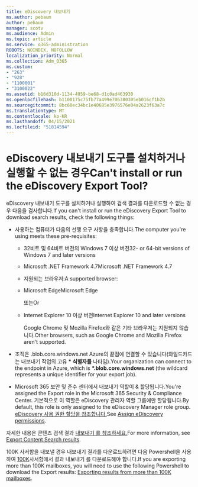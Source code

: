 ```yaml
---
title: eDiscovery 내보내기
ms.author: pebaum
author: pebaum
manager: scotv
ms.audience: Admin
ms.topic: article
ms.service: o365-administration
ROBOTS: NOINDEX, NOFOLLOW
localization_priority: Normal
ms.collection: Adm_O365
ms.custom:
- "263"
- "928"
- "1100001"
- "3100022"
ms.assetid: b16d310d-1134-4959-be68-d1c0ad463930
ms.openlocfilehash: b1100175c75fb77a499e706380305eb016cf1b2b
ms.sourcegitcommit: 8bc60ec34bc1e40685e3976576e04a2623f63a7c
ms.translationtype: MT
ms.contentlocale: ko-KR
ms.lasthandoff: 04/15/2021
ms.locfileid: "51814594"
---
```

# <a name="cant-install-or-run-the-ediscovery-export-tool"></a><span data-ttu-id="6a1a6-102">eDiscovery 내보내기 도구를 설치하거나 실행할 수 없는 경우</span><span class="sxs-lookup"><span data-stu-id="6a1a6-102">Can't install or run the eDiscovery Export Tool?</span></span>

<span data-ttu-id="6a1a6-103">eDiscovery 내보내기 도구를 설치하거나 실행하여 검색 결과를 다운로드할 수 없는 경우 다음을 검사합니다.</span><span class="sxs-lookup"><span data-stu-id="6a1a6-103">If you can't install or run the eDiscovery Export Tool to download search results, check the following things:</span></span>
  
- <span data-ttu-id="6a1a6-104">사용하는 컴퓨터가 다음의 선행 요구 사항을 충족합니다.</span><span class="sxs-lookup"><span data-stu-id="6a1a6-104">The computer you're using meets these pre-requisites:</span></span>

  - <span data-ttu-id="6a1a6-105">32비트 및 64비트 버전의 Windows 7 이상 버전</span><span class="sxs-lookup"><span data-stu-id="6a1a6-105">32- or 64-bit versions of Windows 7 and later versions</span></span>

  - <span data-ttu-id="6a1a6-106">Microsoft .NET Framework 4.7</span><span class="sxs-lookup"><span data-stu-id="6a1a6-106">Microsoft .NET Framework 4.7</span></span>

  - <span data-ttu-id="6a1a6-107">지원되는 브라우저:</span><span class="sxs-lookup"><span data-stu-id="6a1a6-107">A supported browser:</span></span>

  - <span data-ttu-id="6a1a6-108">Microsoft Edge</span><span class="sxs-lookup"><span data-stu-id="6a1a6-108">Microsoft Edge</span></span>

    <span data-ttu-id="6a1a6-109">또는</span><span class="sxs-lookup"><span data-stu-id="6a1a6-109">Or</span></span>

  - <span data-ttu-id="6a1a6-110">Internet Explorer 10 이상 버전</span><span class="sxs-lookup"><span data-stu-id="6a1a6-110">Internet Explorer 10 and later versions</span></span>

    <span data-ttu-id="6a1a6-111">Google Chrome 및 Mozilla Firefox와 같은 기타 브라우저는 지원되지 않습니다.</span><span class="sxs-lookup"><span data-stu-id="6a1a6-111">Other browsers, such as Google Chrome and Mozilla Firefox aren't supported.</span></span>

- <span data-ttu-id="6a1a6-112">조직은 .blob.core.windows.net Azure의 끝점에 연결할 수 있습니다(와일드카드는 내보내기 작업의 고유 **\* 식별자를** 나타임).</span><span class="sxs-lookup"><span data-stu-id="6a1a6-112">Your organization can connect to the endpoint in Azure, which is **\*.blob.core.windows.net** (the wildcard represents a unique identifier for your export job).</span></span>

- <span data-ttu-id="6a1a6-113">Microsoft 365 보안 및 준수 센터에서 내보내기 역할이 &amp; 할당됩니다.</span><span class="sxs-lookup"><span data-stu-id="6a1a6-113">You're assigned the Export role in the Microsoft 365 Security &amp; Compliance Center.</span></span> <span data-ttu-id="6a1a6-114">기본적으로 이 역할은 eDiscovery 관리자 역할 그룹에만 할당됩니다.</span><span class="sxs-lookup"><span data-stu-id="6a1a6-114">By default, this role is only assigned to the eDiscovery Manager role group.</span></span> <span data-ttu-id="6a1a6-115">[eDiscovery 사용 권한 할당을 참조합니다.](https://docs.microsoft.com/microsoft-365/compliance/assign-ediscovery-permissions)</span><span class="sxs-lookup"><span data-stu-id="6a1a6-115">See [Assign eDiscovery permissions](https://docs.microsoft.com/microsoft-365/compliance/assign-ediscovery-permissions).</span></span>

<span data-ttu-id="6a1a6-116">자세한 내용은 콘텐츠 검색 결과 [내보내기 를 참조하세요.](https://docs.microsoft.com/microsoft-365/compliance/export-search-results)</span><span class="sxs-lookup"><span data-stu-id="6a1a6-116">For more information, see [Export Content Search results](https://docs.microsoft.com/microsoft-365/compliance/export-search-results).</span></span>

<span data-ttu-id="6a1a6-117">100K 사서함을 내보낼 경우 내보내기 결과를 다운로드하려면 다음 Powershell을 사용하여  [100K](https://docs.microsoft.com/microsoft-365/compliance/export-search-results?view=o365-worldwide%23exporting-results-from-more-than-100000-mailboxes)사서함에서 결과 내보내기 를 다운로드해야 합니다.</span><span class="sxs-lookup"><span data-stu-id="6a1a6-117">If you are exporting more than 100K mailboxes, you will need to use the following Powershell to download the Export results:  [Exporting results from more than 100K mailboxes](https://docs.microsoft.com/microsoft-365/compliance/export-search-results?view=o365-worldwide%23exporting-results-from-more-than-100000-mailboxes).</span></span>